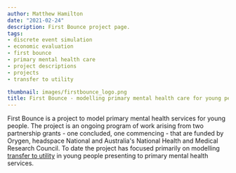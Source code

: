 ```yaml
---
author: Matthew Hamilton
date: "2021-02-24"
description: First Bounce project page.
tags:
- discrete event simulation
- economic evaluation
- first bounce
- primary mental health care
- project descriptions
- projects
- transfer to utility

thumbnail: images/firstbounce_logo.png
title: First Bounce - modelling primary mental health care for young people.
---
```


First Bounce is a project to model primary mental health services for young people. The project is an ongoing program of work arising from two partnership grants - one concluded, one commencing - that are funded by Orygen, headspace National and Australia's National Health and Medical Research Council. To date the project has focused primarily on modelling [transfer to utility](../../tags/transfer-to-utility) in young people presenting to primary mental health services.





